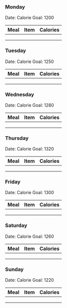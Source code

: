 ### Monday

Date: 
Calorie Goal: 1200

| Meal | Item | Calories |
| ---- | ---- | -------- |
|      |      |          |
|      |      |          |
|      |      |          |
### Tuesday

Date: 
Calorie Goal: 1250

| Meal | Item | Calories |
| ---- | ---- | -------- |
|      |      |          |
|      |      |          |
|      |      |          |
### Wednesday

Date: 
Calorie Goal: 1280

| Meal | Item | Calories |
| ---- | ---- | -------- |
|      |      |          |
|      |      |          |
|      |      |          |
### Thursday

Date: 
Calorie Goal: 1320

| Meal | Item | Calories |
| ---- | ---- | -------- |
|      |      |          |
|      |      |          |
|      |      |          |
### Friday

Date: 
Calorie Goal: 1300

| Meal | Item | Calories |
| ---- | ---- | -------- |
|      |      |          |
|      |      |          |
|      |      |          |
### Saturday

Date: 
Calorie Goal: 1260

| Meal | Item | Calories |
| ---- | ---- | -------- |
|      |      |          |
|      |      |          |
|      |      |          |
### Sunday

Date: 
Calorie Goal: 1220

| Meal | Item | Calories |
| ---- | ---- | -------- |
|      |      |          |
|      |      |          |
|      |      |          |

